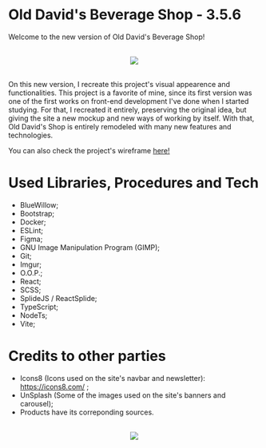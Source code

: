 # Old David's Beverage Shop - 3.5.6

Welcome to the new version of Old David's Beverage Shop!


<br>
<div align="center">
  <img src="https://i.imgur.com/lsT4qDA.png"  align="center">
</div>
<br>

On this new version, I recreate this project's visual appearence and functionalities.
This project is a favorite of mine, since its first version was one of the first works on front-end development I've done when I started studying.
For that, I recreated it entirely, preserving the original idea, but giving the site a new mockup and new ways of working by itself.
With that, Old David's Shop is entirely remodeled with many new features and technologies.

You can also check the project's wireframe <a href="https://www.figma.com/file/FLaRgeOP2ZW6nzsXYzdVmS/Old-David's-Shop?type=design&node-id=101%3A2&t=QriODn1943bLBbum-1">here!</a>

# Used Libraries, Procedures and Tech
- BlueWillow;
- Bootstrap;
- Docker;
- ESLint;
- Figma;
- GNU Image Manipulation Program (GIMP);
- Git;
- Imgur;
- O.O.P.;
- React;
- SCSS;
- SplideJS / ReactSplide;
- TypeScript;
- NodeTs;
- Vite;

# Credits to other parties
- Icons8 (Icons used on the site's navbar and newsletter): https://icons8.com/ ;
- UnSplash (Some of the images used on the site's banners and carousel);
- Products have its correponding sources.

<br>
<div align="center">
  <img src="https://i.imgur.com/MgskORT.png"  align="center">
</div>
<br>
